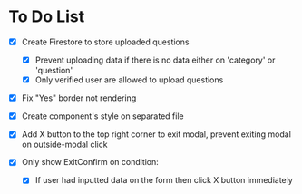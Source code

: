 # To Do List

- [x] Create Firestore to store uploaded questions

  - [x] Prevent uploading data if there is no data either on 'category' or 'question'
  - [x] Only verified user are allowed to upload questions

- [x] Fix "Yes" border not rendering
- [x] Create component's style on separated file
- [x] Add X button to the top right corner to exit modal, prevent exiting modal on outside-modal click
- [x] Only show ExitConfirm on condition:
  - [x] If user had inputted data on the form then click X button immediately
